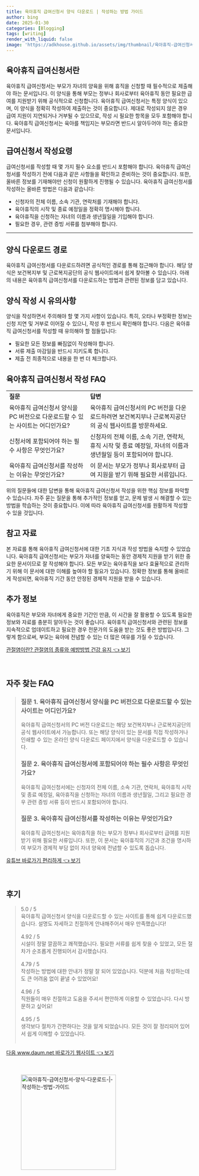 ```yaml
---
title: 육아휴직 급여신청서 양식 다운로드 | 작성하는 방법 가이드
author: bing
date: 2025-01-30
categories: [Blogging]
tags: [writing]
render_with_liquid: false
image: 'https://adkhouse.github.io/assets/img/thumbnail/육아휴직-급여신청서-양식-다운로드-|-작성하는-방법-가이드.webp'
---
```



<h2 id='육아휴직 급여신청서란'>육아휴직 급여신청서란</h2>

<p>육아휴직 급여신청서는 부모가 자녀의 양육을 위해 휴직을 신청할 때 필수적으로 제출해야 하는 문서입니다. 이 양식을 통해 부모는 정부나 회사로부터 육아휴직 동안 필요한 급여를 지원받기 위해 공식적으로 신청합니다. 육아휴직 급여신청서는 특정 양식이 있으며, 이 양식을 정확히 작성하여 제출하는 것이 중요합니다. 제대로 작성되지 않은 경우 급여 지원이 지연되거나 거부될 수 있으므로, 작성 시 필요한 항목을 모두 포함해야 합니다. 육아휴직 급여신청서는 육아를 책임지는 부모라면 반드시 알아두어야 하는 중요한 문서입니다.</p>

<h2 id='급여신청서 작성요령'>급여신청서 작성요령</h2>

<p>급여신청서를 작성할 때 몇 가지 필수 요소를 반드시 포함해야 합니다. 육아휴직 급여신청서를 작성하기 전에 다음과 같은 사항들을 확인하고 준비하는 것이 중요합니다. 또한, 올바른 정보를 기재해야만 신청이 원활하게 진행될 수 있습니다. 육아휴직 급여신청서를 작성하는 올바른 방법은 다음과 같습니다:</p>

<ul>
    <li>신청자의 전체 이름, 소속 기관, 연락처를 기재해야 합니다.</li>
    <li>육아휴직의 시작 및 종료 예정일을 정확히 명시해야 합니다.</li>
    <li>육아휴직을 신청하는 자녀의 이름과 생년월일을 기입해야 합니다.</li>
    <li>필요한 경우, 관련 증빙 서류를 첨부해야 합니다.</li>
</ul>

<hr />

<h2 id='양식 다운로드 경로'>양식 다운로드 경로</h2>

<p>육아휴직 급여신청서를 다운로드하려면 공식적인 경로를 통해 접근해야 합니다. 해당 양식은 보건복지부 및 근로복지공단의 공식 웹사이트에서 쉽게 찾아볼 수 있습니다. 아래의 내용은 육아휴직 급여신청서를 다운로드하는 방법과 관련된 정보를 담고 있습니다.</p>

<h2 id='양식 작성 시 유의사항'>양식 작성 시 유의사항</h2>

<p>양식을 작성하면서 주의해야 할 몇 가지 사항이 있습니다. 특히, 오타나 부정확한 정보는 신청 지연 및 거부로 이어질 수 있으니, 작성 후 반드시 확인해야 합니다. 다음은 육아휴직 급여신청서를 작성할 때 유의해야 할 점들입니다:</p>

<ul>
    <li>필요한 모든 정보를 빠짐없이 작성해야 합니다.</li>
    <li>서류 제출 마감일을 반드시 지키도록 합니다.</li>
    <li>제출 전 최종적으로 내용을 한 번 더 체크합니다.</li>
</ul>

<h2 id='육아휴직 급여신청서 작성 FAQ'>육아휴직 급여신청서 작성 FAQ</h2>

<table>
    <tr>
        <td><b>질문</b></td>
        <td><b>답변</b></td>
    </tr>
    <tr>
        <td>육아휴직 급여신청서 양식을 PC 버전으로 다운로드할 수 있는 사이트는 어디인가요?</td>
        <td>육아휴직 급여신청서의 PC 버전을 다운로드하려면 보건복지부나 근로복지공단의 공식 웹사이트를 방문하세요.</td>
    </tr>
    <tr>
        <td>신청서에 포함되어야 하는 필수 사항은 무엇인가요?</td>
        <td>신청자의 전체 이름, 소속 기관, 연락처, 휴직 시작 및 종료 예정일, 자녀의 이름과 생년월일 등이 포함되어야 합니다.</td>
    </tr>
    <tr>
        <td>육아휴직 급여신청서를 작성하는 이유는 무엇인가요?</td>
        <td>이 문서는 부모가 정부나 회사로부터 급여 지원을 받기 위해 필요한 서류입니다.</td>
    </tr>
</table>

<p>위의 질문들에 대한 답변을 통해 육아휴직 급여신청서 작성을 위한 핵심 정보를 파악할 수 있습니다. 자주 묻는 질문을 통해 추가적인 정보를 얻고, 문제 발생 시 해결할 수 있는 방법을 학습하는 것이 중요합니다. 이에 따라 육아휴직 급여신청서를 원활하게 작성할 수 있을 것입니다.</p>

<h2 id='참고 자료'>참고 자료</h2>

<p>본 자료를 통해 육아휴직 급여신청서에 대한 기초 지식과 작성 방법을 숙지할 수 있었습니다. 육아휴직 급여신청서는 부모가 자녀를 양육하는 동안 경제적 지원을 받기 위한 중요한 문서이므로 잘 작성해야 합니다. 모든 부모는 육아휴직을 보다 효율적으로 관리하기 위해 이 문서에 대한 이해를 높여야 할 필요가 있습니다. 정확한 정보를 통해 올바르게 작성되면, 육아휴직 기간 동안 안정된 경제적 지원을 받을 수 있습니다.</p>

<h2 id='추가 정보'>추가 정보</h2>

<p>육아휴직은 부모와 자녀에게 중요한 기간인 만큼, 이 시간을 잘 활용할 수 있도록 필요한 정보와 자료를 충분히 알아두는 것이 좋습니다. 육아휴직 급여신청서와 관련된 정보를 지속적으로 업데이트하고 필요한 경우 전문가의 도움을 받는 것도 좋은 방법입니다. 그렇게 함으로써, 부모는 육아에 전념할 수 있는 더 많은 여유를 가질 수 있습니다.</p>


<p><a class="click-button" title="관절염이란? 관절염의 종류와 예방방법 건강 유지" href="https://adkhouse.github.io/posts/%EA%B4%80%EC%A0%88%EC%97%BC%EC%9D%B4%EB%9E%80-%EA%B4%80%EC%A0%88%EC%97%BC%EC%9D%98-%EC%A2%85%EB%A5%98%EC%99%80-%EC%98%88%EB%B0%A9%EB%B0%A9%EB%B2%95-%EA%B1%B4%EA%B0%95-%EC%9C%A0%EC%A7%80/" rel="dofollow">관절염이란? 관절염의 종류와 예방방법 건강 유지 👈 보기</a></p><br>
<h2 id='자주_찾는_FAQ'>자주 찾는 FAQ</h2>
<div itemscope="" itemtype="https://schema.org/FAQPage"> 
<blockquote> 
<div itemscope="" itemprop="mainEntity" itemtype="https://schema.org/Question"> 
<h3 itemprop="name">질문 1. 육아휴직 급여신청서 양식을 PC 버전으로 다운로드할 수 있는 사이트는 어디인가요?</h3> 
<div itemscope="" itemprop="acceptedAnswer" itemtype="https://schema.org/Answer"> 
<span itemprop="text"> 
<p>육아휴직 급여신청서의 PC 버전 다운로드는 해당 보건복지부나 근로복지공단의 공식 웹사이트에서 가능합니다. 또는 해당 양식이 있는 문서를 직접 작성하거나 인쇄할 수 있는 온라인 양식 다운로드 페이지에서 양식을 다운로드할 수 있습니다.</p> 
</span> 
</div> 
</div> 

<div itemscope="" itemprop="mainEntity" itemtype="https://schema.org/Question"> 
<h3 itemprop="name">질문 2. 육아휴직 급여신청서에 포함되어야 하는 필수 사항은 무엇인가요?</h3> 
<div itemscope="" itemprop="acceptedAnswer" itemtype="https://schema.org/Answer"> 
<span itemprop="text"> 
<p>육아휴직 급여신청서에는 신청자의 전체 이름, 소속 기관, 연락처, 육아휴직 시작 및 종료 예정일, 육아휴직을 신청하는 자녀의 이름과 생년월일, 그리고 필요한 경우 관련 증빙 서류 등이 반드시 포함되어야 합니다.</p> 
</span> 
</div> 
</div> 

<div itemscope="" itemprop="mainEntity" itemtype="https://schema.org/Question"> 
<h3 itemprop="name">질문 3. 육아휴직 급여신청서를 작성하는 이유는 무엇인가요?</h3> 
<div itemscope="" itemprop="acceptedAnswer" itemtype="https://schema.org/Answer"> 
<span itemprop="text"> 
<p>육아휴직 급여신청서는 육아휴직을 하는 부모가 정부나 회사로부터 급여를 지원받기 위해 필요한 서류입니다. 또한, 이 문서는 육아휴직의 기간과 조건을 명시하여 부모가 경제적 부담 없이 자녀 양육에 전념할 수 있도록 돕습니다.</p> 
</span> 
</div> 
</div> 

</blockquote> 
</div>
<p><a class="click-button" title="유튜브 바로가기 편리하게" href="https://adkhouse.github.io/posts/%EC%9C%A0%ED%8A%9C%EB%B8%8C-%EB%B0%94%EB%A1%9C%EA%B0%80%EA%B8%B0-%ED%8E%B8%EB%A6%AC%ED%95%98%EA%B2%8C/" rel="dofollow">유튜브 바로가기 편리하게 👈 보기</a></p><br>
<h2 id='후기'>후기</h2>
<div itemscope itemtype="https://schema.org/Product">
  <blockquote>
  <div itemprop="review" itemscope itemtype="https://schema.org/Review">
      <div itemprop="reviewRating" itemscope itemtype="https://schema.org/Rating"> <span itemprop="ratingValue">5.0</span> / <span itemprop="bestRating">5</span> </div>
      <span itemprop="reviewBody">육아휴직 급여신청서 양식을 다운로드할 수 있는 사이트를 통해 쉽게 다운로드했습니다. 설명도 자세하고 친절하게 안내해주어서 매우 만족했습니다!</span>
  </div>
  <br>
  <div itemprop="review" itemscope itemtype="https://schema.org/Review">
      <div itemprop="reviewRating" itemscope itemtype="https://schema.org/Rating"> <span itemprop="ratingValue">4.92</span> / <span itemprop="bestRating">5</span> </div>
      <span itemprop="reviewBody">시설이 정말 깔끔하고 쾌적했습니다. 필요한 서류를 쉽게 찾을 수 있었고, 모든 절차가 순조롭게 진행되어서 감사했습니다.</span>
  </div>
  <br>
  <div itemprop="review" itemscope itemtype="https://schema.org/Review">
      <div itemprop="reviewRating" itemscope itemtype="https://schema.org/Rating"> <span itemprop="ratingValue">4.79</span> / <span itemprop="bestRating">5</span> </div>
      <span itemprop="reviewBody">작성하는 방법에 대한 안내가 정말 잘 되어 있었습니다. 덕분에 처음 작성하는데도 큰 어려움 없이 끝낼 수 있었어요!</span>
  </div>
  <br>
  <div itemprop="review" itemscope itemtype="https://schema.org/Review">
      <div itemprop="reviewRating" itemscope itemtype="https://schema.org/Rating"> <span itemprop="ratingValue">4.96</span> / <span itemprop="bestRating">5</span> </div>
      <span itemprop="reviewBody">직원들이 매우 친절하고 도움을 주셔서 편안하게 이용할 수 있었습니다. 다시 방문하고 싶어요!</span>
  </div>
  <br>
  <div itemprop="review" itemscope itemtype="https://schema.org/Review">
      <div itemprop="reviewRating" itemscope itemtype="https://schema.org/Rating"> <span itemprop="ratingValue">4.95</span> / <span itemprop="bestRating">5</span> </div>
      <span itemprop="reviewBody">생각보다 절차가 간편하다는 것을 알게 되었습니다. 모든 것이 잘 정리되어 있어서 쉽게 이해할 수 있었습니다.</span>
  </div>
  <br>
  </blockquote>
</div>
<p><a class="click-button" title="다음 www.daum.net 바로가기 웹사이트" href="https://adkhouse.github.io/posts/%EB%8B%A4%EC%9D%8C-www.daum.net-%EB%B0%94%EB%A1%9C%EA%B0%80%EA%B8%B0-%EC%9B%B9%EC%82%AC%EC%9D%B4%ED%8A%B8/" rel="dofollow">다음 www.daum.net 바로가기 웹사이트 👈 보기</a></p><br>
<figure class="image"><img src="https://adkhouse.github.io/assets/img/thumbnail/육아휴직-급여신청서-양식-다운로드-|-작성하는-방법-가이드.webp" alt="육아휴직-급여신청서-양식-다운로드-|-작성하는-방법-가이드" width="256" height="256"></figure>